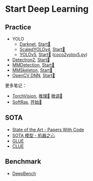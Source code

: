 # Start Deep Learning

## Practice

- YOLO
  - [Darknet](https://github.com/pjreddie/darknet), [Start🚀](https://github.com/ikuokuo/start-yolov4)
  - [ScaledYOLOv4](https://github.com/WongKinYiu/ScaledYOLOv4), [Start🚀](https://github.com/ikuokuo/start-scaled-yolov4)
  - [YOLOv5](https://github.com/ultralytics/yolov5), [Start📙](https://github.com/ultralytics/yolov5/wiki/Train-Custom-Data) ([coco2yolov5.py](https://github.com/ikuokuo/start-scaled-yolov4/blob/main/scripts/coco2yolov5.py))
- [Detectron2](https://github.com/facebookresearch/detectron2), [Start📝](practice/Detectron2/README.md)
- [MMDetection](https://github.com/open-mmlab/mmdetection), [Start📝](practice/MMDetection/README.md)
- [MMSkeleton](https://github.com/open-mmlab/mmskeleton), [Start📝](practice/MMSkeleton/README.md)
- [OpenCV DNN](https://docs.opencv.org/5.x/d2/d58/tutorial_table_of_content_dnn.html), [Start🚀](https://github.com/ikuokuo/start-opencv)

更多笔记：

- [TorchVision](https://pytorch.org/vision/stable/index.html), [推理🚀](https://yyixx.com/docs/algo/torch/torchvision_model_inference/) [微调🚀](https://yyixx.com/docs/algo/torch/torchvision_fasterrcnn_finetuning)
- [SoftRas](https://github.com/ShichenLiu/SoftRas), [开始🚀](https://yyixx.com/docs/algo/3d_recon/softras)

## SOTA

- [State of the Art - Papers With Code](https://paperswithcode.com/sota)
- [SOTA 模型 - 机器之心](https://www.jiqizhixin.com/sota)
- [GLUE](https://gluebenchmark.com/leaderboard)
- [CLUE](https://www.cluebenchmarks.com/)

## Benchmark

- [DeepBench](https://github.com/baidu-research/DeepBench)
